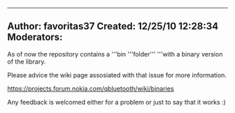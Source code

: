 ----------------------------------------------------------------------------
Author:     favoritas37
Created:    12/25/10 12:28:34
Moderators:
----------------------------------------------------------------------------

As of now the repository contains a '''bin '''folder''' '''with a binary version of the library.

Please advice the wiki page assosiated with that issue for more information.

https://projects.forum.nokia.com/qbluetooth/wiki/binaries

Any feedback is welcomed either for a problem or just to say that it works :)